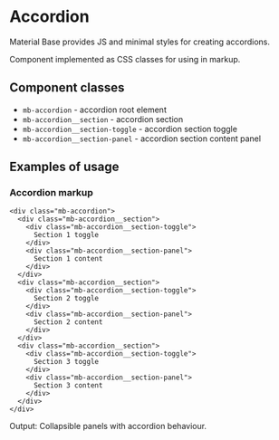Accordion
=========

Material Base provides JS and minimal styles for creating accordions.

Component implemented as CSS classes for using in markup.

Component classes
-----------------

* `mb-accordion` - accordion root element
* `mb-accordion__section` - accordion section
* `mb-accordion__section-toggle` - accordion section toggle
* `mb-accordion__section-panel` - accordion section content panel

Examples of usage
-----------------

### Accordion markup

~~~
<div class="mb-accordion">
  <div class="mb-accordion__section">
    <div class="mb-accordion__section-toggle">
      Section 1 toggle
    </div>
    <div class="mb-accordion__section-panel">
      Section 1 content
    </div>
  </div>
  <div class="mb-accordion__section">
    <div class="mb-accordion__section-toggle">
      Section 2 toggle
    </div>
    <div class="mb-accordion__section-panel">
      Section 2 content
    </div>
  </div>
  <div class="mb-accordion__section">
    <div class="mb-accordion__section-toggle">
      Section 3 toggle
    </div>
    <div class="mb-accordion__section-panel">
      Section 3 content
    </div>
  </div>
</div>
~~~

Output: Collapsible panels with accordion behaviour.

